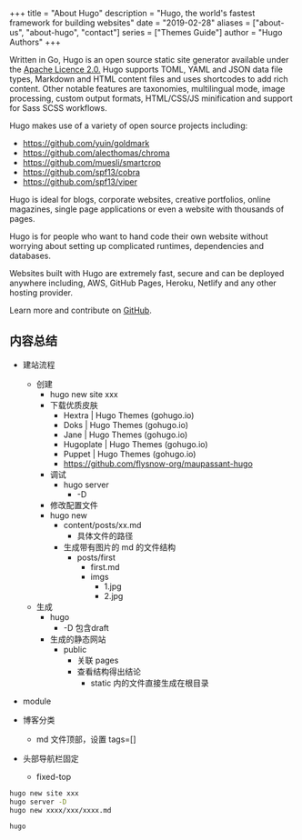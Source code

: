 +++
title = "About Hugo"
description = "Hugo, the world's fastest framework for building websites"
date = "2019-02-28"
aliases = ["about-us", "about-hugo", "contact"]
series = ["Themes Guide"]
author = "Hugo Authors"
+++

Written in Go, Hugo is an open source static site generator available under the [Apache Licence 2.0.](https://github.com/gohugoio/hugo/blob/master/LICENSE) Hugo supports TOML, YAML and JSON data file types, Markdown and HTML content files and uses shortcodes to add rich content. Other notable features are taxonomies, multilingual mode, image processing, custom output formats, HTML/CSS/JS minification and support for Sass SCSS workflows.

Hugo makes use of a variety of open source projects including:

-   https://github.com/yuin/goldmark
-   https://github.com/alecthomas/chroma
-   https://github.com/muesli/smartcrop
-   https://github.com/spf13/cobra
-   https://github.com/spf13/viper

Hugo is ideal for blogs, corporate websites, creative portfolios, online magazines, single page applications or even a website with thousands of pages.

Hugo is for people who want to hand code their own website without worrying about setting up complicated runtimes, dependencies and databases.

Websites built with Hugo are extremely fast, secure and can be deployed anywhere including, AWS, GitHub Pages, Heroku, Netlify and any other hosting provider.

Learn more and contribute on [GitHub](https://github.com/gohugoio).

## 内容总结

-   建站流程
    -   创建
        -   hugo new site xxx
        -   下载优质皮肤
            -   Hextra | Hugo Themes (gohugo.io)
            -   Doks | Hugo Themes (gohugo.io)
            -   Jane | Hugo Themes (gohugo.io)
            -   Hugoplate | Hugo Themes (gohugo.io)
            -   Puppet | Hugo Themes (gohugo.io)
            -   https://github.com/flysnow-org/maupassant-hugo
        -   调试
            -   hugo server
                -   -D
        -   修改配置文件
        -   hugo new
            -   content/posts/xx.md
                -   具体文件的路径
            -   生成带有图片的 md 的文件结构
                -   posts/first
                    -   first.md
                    -   imgs
                        -   1.jpg
                        -   2.jpg
    -   生成
        -   hugo
            -   -D 包含draft
        -   生成的静态网站
            -   public
                -   关联 pages
                -   查看结构得出结论
                    -   static 内的文件直接生成在根目录
-   module

-   博客分类
    -   md 文件顶部，设置 tags=[]
-   头部导航栏固定
    -   fixed-top


```bash
hugo new site xxx
hugo server -D
hugo new xxxx/xxx/xxxx.md

hugo
```